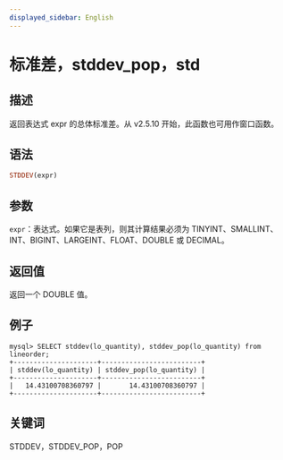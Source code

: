 ```yaml
---
displayed_sidebar: English
---
```



# 标准差，stddev_pop，std

## 描述

返回表达式 expr 的总体标准差。从 v2.5.10 开始，此函数也可用作窗口函数。

## 语法

```Haskell
STDDEV(expr)
```

## 参数

`expr`：表达式。如果它是表列，则其计算结果必须为 TINYINT、SMALLINT、INT、BIGINT、LARGEINT、FLOAT、DOUBLE 或 DECIMAL。

## 返回值

返回一个 DOUBLE 值。

## 例子

```plaintext
mysql> SELECT stddev(lo_quantity), stddev_pop(lo_quantity) from lineorder;
+---------------------+-------------------------+
| stddev(lo_quantity) | stddev_pop(lo_quantity) |
+---------------------+-------------------------+
|   14.43100708360797 |       14.43100708360797 |
+---------------------+-------------------------+
```

## 关键词

STDDEV，STDDEV_POP，POP
